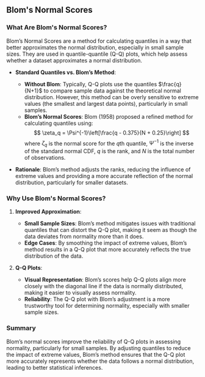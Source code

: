 ## Blom's Normal Scores
### What Are Blom's Normal Scores?

Blom’s Normal Scores are a method for calculating quantiles in a way that better approximates the normal distribution, especially in small sample sizes. They are used in quantile-quantile (Q-Q) plots, which help assess whether a dataset approximates a normal distribution.

- **Standard Quantiles vs. Blom’s Method**:
  - **Without Blom**: Typically, Q-Q plots use the quantiles $\frac{q}{N+1}$ to compare sample data against the theoretical normal distribution. However, this method can be overly sensitive to extreme values (the smallest and largest data points), particularly in small samples.
  - **Blom’s Normal Scores**: Blom (1958) proposed a refined method for calculating quantiles using:
    $$ \zeta_q = \Psi^{-1}\left[\frac{q - 0.375}{N + 0.25}\right] $$
    where $\zeta_q$ is the normal score for the $q$th quantile, $\Psi^{-1}$ is the inverse of the standard normal CDF, $q$ is the rank, and $N$ is the total number of observations.
  
- **Rationale**: Blom’s method adjusts the ranks, reducing the influence of extreme values and providing a more accurate reflection of the normal distribution, particularly for smaller datasets.

### Why Use Blom's Normal Scores?

1. **Improved Approximation**:
   - **Small Sample Sizes**: Blom’s method mitigates issues with traditional quantiles that can distort the Q-Q plot, making it seem as though the data deviates from normality more than it does.
   - **Edge Cases**: By smoothing the impact of extreme values, Blom’s method results in a Q-Q plot that more accurately reflects the true distribution of the data.

2. **Q-Q Plots**:
   - **Visual Representation**: Blom’s scores help Q-Q plots align more closely with the diagonal line if the data is normally distributed, making it easier to visually assess normality.
   - **Reliability**: The Q-Q plot with Blom’s adjustment is a more trustworthy tool for determining normality, especially with smaller sample sizes.

### Summary

Blom’s normal scores improve the reliability of Q-Q plots in assessing normality, particularly for small samples. By adjusting quantiles to reduce the impact of extreme values, Blom’s method ensures that the Q-Q plot more accurately represents whether the data follows a normal distribution, leading to better statistical inferences.
